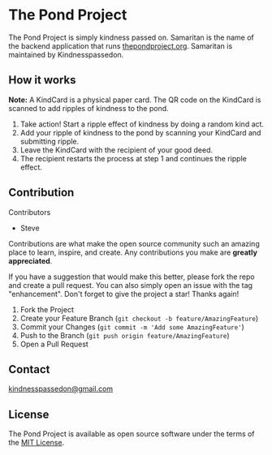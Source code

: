 # The Pond Project

  The Pond Project is simply kindness passed on. Samaritan is the name of the backend application that runs [thepondproject.org](https://thepondproject.org ).
  Samaritan is maintained by Kindnesspassedon.
  

## How it works

  **Note:** A KindCard is a physical paper card. The QR code on the KindCard is scanned to add ripples of kindness to the pond.

 1. Take action! Start a ripple effect of kindness by doing a random kind act.
 2. Add your ripple of kindness to the pond by scanning your KindCard and submitting ripple.
 3. Leave the KindCard with the recipient of your good deed.
 4. The recipient restarts the process at step 1 and continues the ripple effect.

## Contribution

Contributors
  - Steve

Contributions are what make the open source community such an amazing place to learn, inspire, and create. Any contributions you make are **greatly appreciated**.

If you have a suggestion that would make this better, please fork the repo and create a pull request. You can also simply open an issue with the tag "enhancement".
Don't forget to give the project a star! Thanks again!

1. Fork the Project
2. Create your Feature Branch (`git checkout -b feature/AmazingFeature`)
3. Commit your Changes (`git commit -m 'Add some AmazingFeature'`)
4. Push to the Branch (`git push origin feature/AmazingFeature`)
5. Open a Pull Request

## Contact

  kindnesspassedon@gmail.com

## License
The Pond Project is available as open source software under the terms of the [MIT License](https://opensource.org/licenses/MIT).
